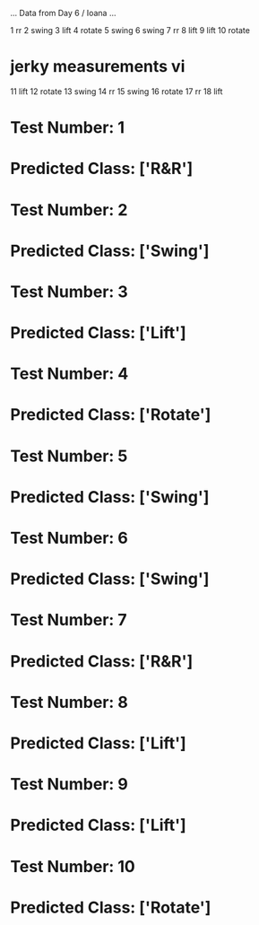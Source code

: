 ...
Data from Day 6 / Ioana 
...

1 rr
2 swing
3 lift
4 rotate
5 swing
6 swing
7 rr
8 lift
9 lift
10 rotate
# jerky measurements vi
11 lift 
12 rotate
13 swing
14 rr
15 swing
16 rotate
17 rr
18 lift


# Test Number: 1
# Predicted Class: ['R&R']
# Test Number: 2
# Predicted Class: ['Swing']
# Test Number: 3
# Predicted Class: ['Lift']
# Test Number: 4
# Predicted Class: ['Rotate']
# Test Number: 5
# Predicted Class: ['Swing']
# Test Number: 6
# Predicted Class: ['Swing']
# Test Number: 7
# Predicted Class: ['R&R']
# Test Number: 8
# Predicted Class: ['Lift']
# Test Number: 9
# Predicted Class: ['Lift']
# Test Number: 10
# Predicted Class: ['Rotate']